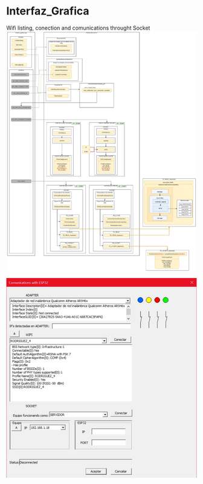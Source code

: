 # Interfaz_Grafica
Wifi listing, conection and comunications throught Socket
![preview](https://github.com/ORParga/Interfaz_Grafica//blob/master/Interfaz_grafica_esquema.jpg?raw=true)

![preview](https://github.com/ORParga/Interfaz_Grafica//blob/master/Interfaz_grafica.jpg?raw=true)
